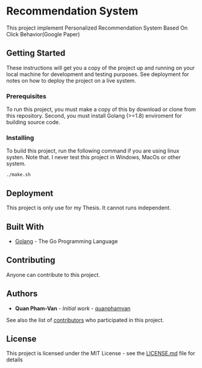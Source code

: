 # Recommendation System

This project implement Personalized Recommendation System  Based On Click Behavior(Google Paper)


## Getting Started

These instructions will get you a copy of the project up and running on your local machine for development and testing purposes. See deployment for notes on how to deploy the project on a live system.

### Prerequisites

To run this project, you must make a copy of this by download or clone from this repository. Second, you must install Golang (>=1.8) enviroment for building source code.

### Installing

To build this project, run the following command if you are using linux systen. Note that. I never test this project in Windows, MacOs or other system.

```
./make.sh
```
## Deployment

This project is only use for my Thesis. It cannot runs independent.

## Built With

* [Golang](https://golang.org/) - The Go Programming Language

## Contributing

Anyone can contribute to this project.

## Authors

* **Quan Pham-Van** - *Initial work* - [quanphamvan](https://github.com/quanphamvan)

See also the list of [contributors](https://github.com/your/project/contributors) who participated in this project.

## License

This project is licensed under the MIT License - see the [LICENSE.md](LICENSE.md) file for details
